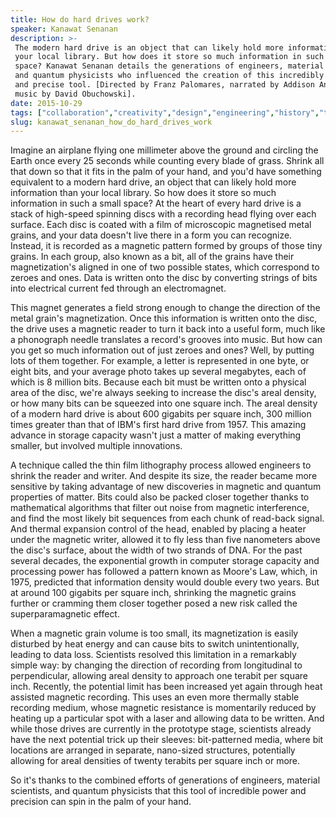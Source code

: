 ```yaml
---
title: How do hard drives work?
speaker: Kanawat Senanan
description: >-
 The modern hard drive is an object that can likely hold more information than
 your local library. But how does it store so much information in such a small
 space? Kanawat Senanan details the generations of engineers, material scientists,
 and quantum physicists who influenced the creation of this incredibly powerful
 and precise tool. [Directed by Franz Palomares, narrated by Addison Anderson,
 music by David Obuchowski].
date: 2015-10-29
tags: ["collaboration","creativity","design","engineering","history","technology","computers","invention","education","teded","animation"]
slug: kanawat_senanan_how_do_hard_drives_work
---
```


Imagine an airplane flying one millimeter above the ground and circling the Earth once
every 25 seconds while counting every blade of grass. Shrink all that down so that it fits
in the palm of your hand, and you'd have something equivalent to a modern hard drive, an
object that can likely hold more information than your local library. So how does it store
so much information in such a small space? At the heart of every hard drive is a stack of
high-speed spinning discs with a recording head flying over each surface. Each disc is
coated with a film of microscopic magnetised metal grains, and your data doesn't live
there in a form you can recognize. Instead, it is recorded as a magnetic pattern formed
by groups of those tiny grains. In each group, also known as a bit, all of the grains have
 their magnetization's aligned in one of two possible states, which correspond to zeroes
and ones. Data is written onto the disc by converting strings of bits into electrical
current fed through an electromagnet.

This magnet generates a field strong enough to change the direction of the metal grain's
magnetization. Once this information is written onto the disc, the drive uses a magnetic
reader to turn it back into a useful form, much like a phonograph needle translates a
record's grooves into music. But how can you get so much information out of just zeroes
and ones? Well, by putting lots of them together. For example, a letter is represented in
one byte, or eight bits, and your average photo takes up several megabytes, each of which
is 8 million bits. Because each bit must be written onto a physical area of the disc,
we're always seeking to increase the disc's areal density, or how many bits can be
squeezed into one square inch. The areal density of a modern hard drive is about 600
gigabits per square inch, 300 million times greater than that of IBM's first hard drive
from 1957. This amazing advance in storage capacity wasn't just a matter of making
everything smaller, but involved multiple innovations.

A technique called the thin film lithography process allowed engineers to shrink the
reader and writer. And despite its size, the reader became more sensitive by taking
advantage of new discoveries in magnetic and quantum properties of matter. Bits could also
be packed closer together thanks to mathematical algorithms that filter out noise from
magnetic interference, and find the most likely bit sequences from each chunk of read-back
signal. And thermal expansion control of the head, enabled by placing a heater under the
magnetic writer, allowed it to fly less than five nanometers above the disc's surface,
about the width of two strands of DNA. For the past several decades, the exponential
growth in computer storage capacity and processing power has followed a pattern known as
Moore's Law, which, in 1975, predicted that information density would double every two
years. But at around 100 gigabits per square inch, shrinking the magnetic grains further
or cramming them closer together posed a new risk called the superparamagnetic
effect.

When a magnetic grain volume is too small, its magnetization is easily disturbed by heat
energy and can cause bits to switch unintentionally, leading to data loss. Scientists
resolved this limitation in a remarkably simple way: by changing the direction of
recording from longitudinal to perpendicular, allowing areal density to approach one
terabit per square inch. Recently, the potential limit has been increased yet again
through heat assisted magnetic recording. This uses an even more thermally stable
recording medium, whose magnetic resistance is momentarily reduced by heating up a
particular spot with a laser and allowing data to be written. And while those drives are
currently in the prototype stage, scientists already have the next potential trick up
their sleeves: bit-patterned media, where bit locations are arranged in separate,
nano-sized structures, potentially allowing for areal densities of twenty terabits per
square inch or more.

So it's thanks to the combined efforts of generations of engineers, material scientists,
and quantum physicists that this tool of incredible power and precision can spin in the
palm of your hand.

<!--
ad_duration=0
event="TED-Ed"
external_start_time=0
intro_duration=0
is_subtitle_required="False"
is_talk_featured="False"
language="en"
language_swap="False"
native_language="en"
number_of_related_talks=6
number_of_speakers=1
number_of_subtitled_videos=0
number_of_tags=11
number_of_talk_download_languages=22
number_of_talk_more_resources=0
number_of_talk_recommendations=0
number_of_talks_take_actions=0
post_ad_duration=0
published_timestamp="2020-01-16 20:51:21"
recording_date="2015-10-29"
speaker_is_published=0
speaker_name="Kanawat Senanan"
talk_name="How do hard drives work?"
talks_tags=["collaboration","creativity","design","engineering","history","technology","computers","invention","education","teded","animation"]
url_webpage="https://www.ted.com/talks/kanawat_senanan_how_do_hard_drives_work"
video_type_name="TED-Ed Original"
-->